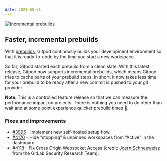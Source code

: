 ```yaml
---
date: 2021-05-31
---
```


<script>
  import Contributors from "../../components/changelog/contributors.svelte";
</script>

![Incremental prebuilds](/images/changelog/2021-05-31.jpg)

## Faster, incremental prebuilds

With [prebuilds](https://www.gitpod.io/docs/prebuilds), Gitpod continously builds your development environment so that it is ready-to-code by the time you start a new workspace.

So far, Gitpod started each prebuild from a clean slate. With this latest release, Gitpod now supports incremental prebuilds, which means Gitpod tries to cache parts of your prebuild steps. In short, it now takes less time for your prebuild to be ready after a new commit is pushed to your git provider.

**Note**: This is a controlled feature release so that we can measure the performance impact on projects. There is nothing you need to do other than wait and at some point experience quicker prebuild times 🚀.

<p><Contributors usernames="jankeromnes,svenefftinge,csweichel" /></p>

### Fixes and improvements

- [#3995](https://github.com/gitpod-com/gitpod/pull/3995) - Implement new self-hosted setup flow. <Contributors usernames="AlexTugarev,gtsiolis,geropl" />
- [#4170](https://github.com/gitpod-com/gitpod/pull/4170) - Hide “stopping” & unpinned workspaces from “Active” in the dashboard. <Contributors usernames="jankeromnes,gtsiolis" />
- [#4118](https://github.com/gitpod-com/gitpod/pull/4118) - Fix Cross Origin Websocket Access (credit: [Joern Schneeweisz](https://gitlab.com/joernchen) from the GitLab Security Research Team). <Contributors usernames="AlexTugarev,geropl" />
